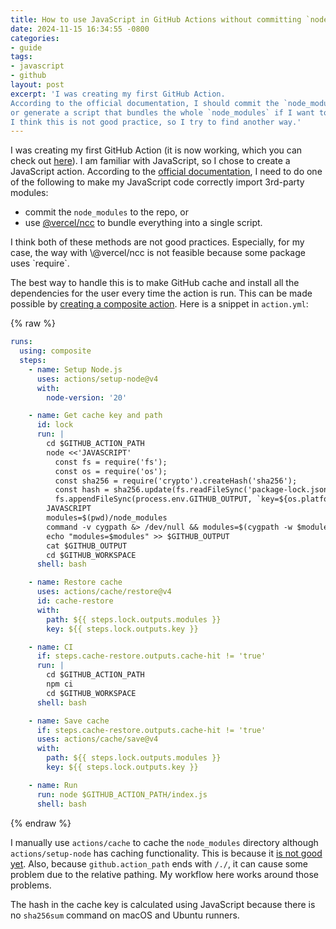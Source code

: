 ```yaml
---
title: How to use JavaScript in GitHub Actions without committing `node_modules`
date: 2024-11-15 16:34:55 -0800
categories:
- guide
tags:
- javascript
- github
layout: post
excerpt: 'I was creating my first GitHub Action.
According to the official documentation, I should commit the `node_modules` to the repo
or generate a script that bundles the whole `node_modules` if I want to create a JavaScript action.
I think this is not good practice, so I try to find another way.'
---
```


I was creating my first GitHub Action
(it is now working, which you can check out [here](https://github.com/UlyssesZh/grs-action)).
I am familiar with JavaScript, so I chose to create a JavaScript action.
According to the [official documentation](https://docs.github.com/en/actions/sharing-automations/creating-actions/creating-a-javascript-action#commit-tag-and-push-your-action-to-github),
I need to do one of the following to make my JavaScript code correctly import 3rd-party modules:

- commit the `node_modules` to the repo, or
- use [\@vercel/ncc](https://github.com/vercel/ncc) to bundle everything into a single script.

<p class="no-indent">
I think both of these methods are not good practices.
Especially, for my case, the way with \@vercel/ncc is not feasible because some package uses `require`.
</p>

The best way to handle this is to make GitHub cache and install all the dependencies for the user
every time the action is run.
This can be made possible by [creating a composite action](https://docs.github.com/en/actions/sharing-automations/creating-actions/creating-a-composite-action).
Here is a snippet in `action.yml`:

{% raw %}
```yaml
runs:
  using: composite
  steps:
    - name: Setup Node.js
      uses: actions/setup-node@v4
      with:
        node-version: '20'

    - name: Get cache key and path
      id: lock
      run: |
        cd $GITHUB_ACTION_PATH
        node <<'JAVASCRIPT'
          const fs = require('fs');
          const os = require('os');
          const sha256 = require('crypto').createHash('sha256');
          const hash = sha256.update(fs.readFileSync('package-lock.json')).digest('hex');
          fs.appendFileSync(process.env.GITHUB_OUTPUT, `key=${os.platform()}-${os.arch()}-grs-modules-${hash}\n`);
        JAVASCRIPT
        modules=$(pwd)/node_modules
        command -v cygpath &> /dev/null && modules=$(cygpath -w $modules)
        echo "modules=$modules" >> $GITHUB_OUTPUT
        cat $GITHUB_OUTPUT
        cd $GITHUB_WORKSPACE
      shell: bash

    - name: Restore cache
      uses: actions/cache/restore@v4
      id: cache-restore
      with:
        path: ${{ steps.lock.outputs.modules }}
        key: ${{ steps.lock.outputs.key }}

    - name: CI
      if: steps.cache-restore.outputs.cache-hit != 'true'
      run: |
        cd $GITHUB_ACTION_PATH
        npm ci
        cd $GITHUB_WORKSPACE
      shell: bash

    - name: Save cache
      if: steps.cache-restore.outputs.cache-hit != 'true'
      uses: actions/cache/save@v4
      with:
        path: ${{ steps.lock.outputs.modules }}
        key: ${{ steps.lock.outputs.key }}

    - name: Run
      run: node $GITHUB_ACTION_PATH/index.js
      shell: bash
```
{% endraw %}

I manually use `actions/cache` to cache the `node_modules` directory although `actions/setup-node` has caching functionality.
This is because it [is not good yet](https://github.com/actions/setup-node/issues/819).
Also, because `github.action_path` ends with `/./`, it can cause some problem due to the relative pathing.
My workflow here works around those problems.

The hash in the cache key is calculated using JavaScript because there is no `sha256sum` command
on macOS and Ubuntu runners.
